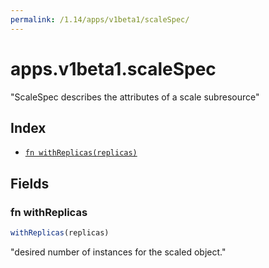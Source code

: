 ```yaml
---
permalink: /1.14/apps/v1beta1/scaleSpec/
---
```


# apps.v1beta1.scaleSpec

"ScaleSpec describes the attributes of a scale subresource"

## Index

* [`fn withReplicas(replicas)`](#fn-withreplicas)

## Fields

### fn withReplicas

```ts
withReplicas(replicas)
```

"desired number of instances for the scaled object."